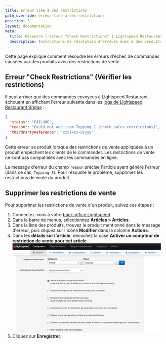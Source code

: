 ```yaml
---
title: Erreur liée à des restrictions
path_override: erreur-liee-a-des-restrictions
position: 5
layout: documentation
meta:
  title: Résoudre l'erreur "Check Restrictions" | Lightspeed Restaurant | HubRise
  description: Instructions de résolution d'erreurs dues à des produits avec restrictions de vente.
---
```


Cette page explique comment résoudre les erreurs d'échec de commandes causées par des produits avec des restrictions de vente.

## Erreur "Check Restrictions" (Vérifier les restrictions)

Il peut arriver que des commandes envoyées à Lightspeed Restaurant échouent en affichant l'erreur suivante dans les [logs de Lightspeed Restaurant Bridge](/apps/lightspeed-restaurant/user-interface/#operation-page) :

```json
{
  "status": "FAILURE",
  "reason": "Could not add item Topping 1 (check sales restrictions)",
  "thirdPartyReference": "xxx|xxx-0|yyy"
}
```

Cette erreur se produit lorsque des restrictions de vente appliquées à un produit empêchent les clients de le commander. Les restrictions de vente ne sont pas compatibles avec les commandes en ligne.

Le message d'erreur du champ `reason` précise l'article ayant généré l'erreur (dans ce cas, `Topping 1`). Pour résoudre le problème, supprimez les restrictions de vente du produit.

## Supprimer les restrictions de vente

Pour supprimer les restrictions de vente d'un produit, suivez ces étapes :

1. Connectez-vous à votre [back-office Lightspeed](https://console.ikentoo.com/).
1. Dans la barre de menus, sélectionnez **Articles > Articles**.
1. Dans la liste des produits, trouvez le produit mentionné dans le message d'erreur, puis cliquez sur l'icône **Modifier** dans la colonne **Actions**.
1. Dans les **détails sur l'article**, décochez la case **Activer un compteur de restriction de vente pour cet article**. ![Désactiver les restrictions de vente sur un article](./images/023-lightspeed-sales-restrictions.png)
1. Cliquez sur **Enregistrer**.
